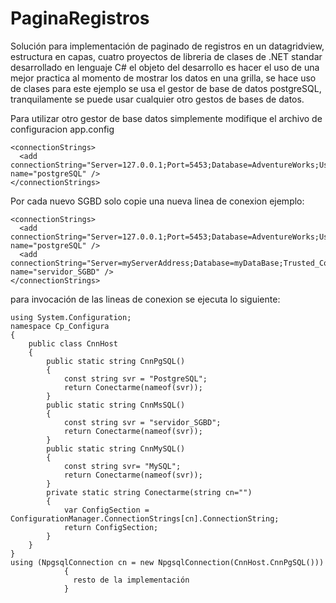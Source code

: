 # PaginaRegistros
Solución para implementación de paginado de registros en un datagridview,
estructura en capas, cuatro proyectos de libreria de clases de .NET standar
desarrollado en lenguaje C# el objeto del desarrollo es hacer el uso de una mejor
practica al momento de mostrar los datos en una grilla, se hace uso de clases
para este ejemplo se usa el gestor de base de datos postgreSQL, tranquilamente
se puede usar cualquier otro gestos de bases de datos.

Para utilizar otro gestor de base datos simplemente modifique el archivo de configuracion app.config

```
<connectionStrings>
  <add connectionString="Server=127.0.0.1;Port=5453;Database=AdventureWorks;Username=postgresql;Password=P@ssw0rds" name="postgreSQL" />
</connectionStrings>
```
Por cada nuevo SGBD solo copie una nueva linea de conexion ejemplo:
```
<connectionStrings>
  <add connectionString="Server=127.0.0.1;Port=5453;Database=AdventureWorks;Username=postgresql;Password=P@ssw0rds" name="postgreSQL" /> 
  <add connectionString="Server=myServerAddress;Database=myDataBase;Trusted_Connection=True;" name="servidor_SGBD" />
</connectionStrings>
```
  para invocación de las lineas de conexion se ejecuta lo siguiente:
```  
using System.Configuration;
namespace Cp_Configura
{
    public class CnnHost
    {
        public static string CnnPgSQL()
        {
            const string svr = "PostgreSQL";
            return Conectarme(nameof(svr));
        }
        public static string CnnMsSQL()
        {
            const string svr = "servidor_SGBD";
            return Conectarme(nameof(svr));
        }
        public static string CnnMySQL()
        {
            const string svr= "MySQL";
            return Conectarme(nameof(svr));
        }
        private static string Conectarme(string cn="")
        {
            var ConfigSection = ConfigurationManager.ConnectionStrings[cn].ConnectionString;
            return ConfigSection;
        }
    }
}
using (NpgsqlConnection cn = new NpgsqlConnection(CnnHost.CnnPgSQL()))
            {
              resto de la implementación
            }
```
